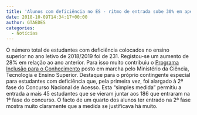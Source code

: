 ```yaml
---
title: 'Alunos com deficiência no ES - ritmo de entrada sobe 30% em apenas um ano'
date: 2018-10-09T14:34:17+00:00
author: GTAEDES
categories:
  - Notícias
---
```

O número total de estudantes com deficiência colocados no ensino superior no ano letivo de 2018/2019 foi de 231. Registou-se um aumento de 28% em relação ao ano anterior. Para isso muito contribuiu o [Programa Inclusão para o Conhecimento](https://www.gtaedes.pt/programa-inclusao-para-o-conhecimento-do-mctes/) posto em marcha pelo Ministério da Ciência, Tecnologia e Ensino Superior. Destaque para o próprio contingente especial para estudantes com deficiência que, pela primeira vez, foi alargado à 2ª fase do Concurso Nacional de Acesso. Esta &#8220;simples medida&#8221; permitiu a entrada a mais 45 estudantes que se vieram juntar aos 186 que entraram na 1ª fase do concurso. O facto de um quarto dos alunos ter entrado na 2ª fase mostra muito claramente que a medida se justificava há muito.